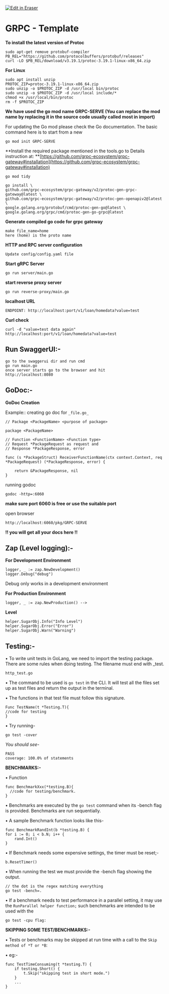 <p><a target="_blank" href="https://app.eraser.io/workspace/5TC7pjlrKx2790MV5gkj" id="edit-in-eraser-github-link"><img alt="Edit in Eraser" src="https://firebasestorage.googleapis.com/v0/b/second-petal-295822.appspot.com/o/images%2Fgithub%2FOpen%20in%20Eraser.svg?alt=media&amp;token=968381c8-a7e7-472a-8ed6-4a6626da5501"></a></p>

# GRPC - Template
**To install the latest version of Protoc**

```
sudo apt-get remove protobuf-compiler
PB_REL="https://github.com/protocolbuffers/protobuf/releases"
curl -LO $PB_REL/download/v3.19.1/protoc-3.19.1-linux-x86_64.zip
```
**For Linux**

```
sudo apt install unzip
PROTOC_ZIP=protoc-3.19.1-linux-x86_64.zip
sudo unzip -o $PROTOC_ZIP -d /usr/local bin/protoc
sudo unzip -o $PROTOC_ZIP -d /usr/local include/*
chmod +x /usr/local/bin/protoc
rm -f $PROTOC_ZIP
```
**We have used the go mod name GRPC-SERVE (You can replace the mod name by replacing it in the source code usually called most in import)**

For updating the Go mod please check the Go documentation. The basic command here is to start from a new

```
go mod init GRPC-SERVE
```
**Install the required package mentioned in the tools.go to Details instruction at: **[﻿https://github.com/grpc-ecosystem/grpc-gateway#installation](https://github.com/grpc-ecosystem/grpc-gateway#installation) 

```
go mod tidy

go install \
github.com/grpc-ecosystem/grpc-gateway/v2/protoc-gen-grpc-gateway@latest \
github.com/grpc-ecosystem/grpc-gateway/v2/protoc-gen-openapiv2@latest \
google.golang.org/protobuf/cmd/protoc-gen-go@latest \
google.golang.org/grpc/cmd/protoc-gen-go-grpc@latest
```
**Generate compiled go code for grpc gateway**

```
make file_name=home
here (home) is the proto name
```
**HTTP and RPC server configuration**

```
Update config/config.yaml file
```
**Start gRPC Server**

```
go run server/main.go
```
**start reverse proxy server**

```
go run reverse-proxy/main.go
```
**localhost URL**

```
ENDPOINT: http://localhost:port/v1/loan/homedata?value=test
```
**Curl check**

```
curl -d "value=test data again" http://localhost:port/v1/loan/homedata?value=test
```
## Run SwaggerUI:-
```
go to the swaggerui dir and run cmd
go run main.go
once server starts go to the browser and hit 
http://localhost:8080
```
## GoDoc:-
**GoDoc Creation**

Example:: creating go doc for `_file.go_` 

```
// Package <PackageName> <purpose of package>

package <PackageName>

// Function <FunctionName> <Function type>
// Request *PackageRequest as request and 
// Response *PackageResponse, error

func (s *PackageStruct) ReceiverFunctionName(ctx context.Context, req *PackageRequest) (*PackageResponse, error) {

    return &PackageResponse, nil
}
```
running godoc

```
godoc -http=:6060
```
**make sure port 6060 is free or use the suitable port**

open browser

```
http://localhost:6060/pkg/GRPC-SERVE
```
**!! you will get all your docs here !!**

## Zap (Level logging):-
**For Development Environment**

```
logger, _ := zap.NewDevelopment()
logger.Debug("debug")
```
Debug only works in a development environment

**For Production Environment**

```
logger, _ := zap.NewProduction() -->
```
**Level**

```
helper.SugarObj.Info("Info Level")
helper.SugarObj.Error("Error")
helper.SugarObj.Warn("Warning")
```
## Testing:-
• To write unit tests in GoLang, we need to import the testing package. There are some rules when doing testing. The filename must end with _test.

```
http_test.go
```
• The command to be used is `go test` in the CLI. It will test all the files set up as test files and return the output in the terminal.

• The functions in that test file must follow this signature.

```
Func TestName(t *Testing.T){
//code for testing
}
```
• Try running-

```
go test -cover
```
_You should see-_

```
PASS
coverage: 100.0% of statements
```
**BENCHMARKS:-**

• Function 

```
func BenchmarkXxx(*testing.B){
  //code for testing/benchmark.
}
```
• Benchmarks are executed by the `go test` command when its -bench flag is provided. Benchmarks are run sequentially.

• A sample Benchmark function looks like this-

```
func BenchmarkRandInt(b *testing.B) {
for i := 0; i < b.N; i++ {
    rand.Int()
}
```
• If Benchmark needs some expensive settings, the timer must be reset;-

```
b.ResetTimer()
```
• When running the test we must provide the -bench flag showing the output.

```
// the dot is the regex matching everything
go test -bench=.
```
• If a benchmark needs to test performance in a parallel setting, it may use the `RunParallel helper function;` such benchmarks are intended to be used with the 

```
go test -cpu flag:
```
**SKIPPING SOME TEST/BENCHMARKS:-**

• Tests or benchmarks may be skipped at run time with a call to the `Skip method of *T or *B`:

• eg:-

```
func TestTimeConsuming(t *testing.T) {
    if testing.Short() {
        t.Skip("skipping test in short mode.")
    }
    ...
}
```




<!--- Eraser file: https://app.eraser.io/workspace/5TC7pjlrKx2790MV5gkj --->